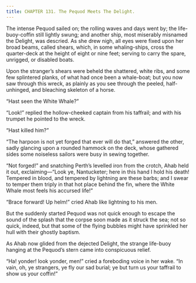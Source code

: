 ```yaml
---
title: CHAPTER 131. The Pequod Meets The Delight.
---
```


The intense Pequod sailed on; the rolling waves and days went by; the life-buoy-coffin still lightly swung; and another ship, most miserably misnamed the Delight, was descried. As she drew nigh, all eyes were fixed upon her broad beams, called shears, which, in some whaling-ships, cross the quarter-deck at the height of eight or nine feet; serving to carry the spare, unrigged, or disabled boats.

Upon the stranger’s shears were beheld the shattered, white ribs, and some few splintered planks, of what had once been a whale-boat; but you now saw through this wreck, as plainly as you see through the peeled, half-unhinged, and bleaching skeleton of a horse.

“Hast seen the White Whale?”

“Look!” replied the hollow-cheeked captain from his taffrail; and with his trumpet he pointed to the wreck.

“Hast killed him?”

“The harpoon is not yet forged that ever will do that,” answered the other, sadly glancing upon a rounded hammock on the deck, whose gathered sides some noiseless sailors were busy in sewing together.

“Not forged!” and snatching Perth’s levelled iron from the crotch, Ahab held it out, exclaiming—“Look ye, Nantucketer; here in this hand I hold his death! Tempered in blood, and tempered by lightning are these barbs; and I swear to temper them triply in that hot place behind the fin, where the White Whale most feels his accursed life!”

“Brace forward! Up helm!” cried Ahab like lightning to his men.

But the suddenly started Pequod was not quick enough to escape the sound of the splash that the corpse soon made as it struck the sea; not so quick, indeed, but that some of the flying bubbles might have sprinkled her hull with their ghostly baptism.

As Ahab now glided from the dejected Delight, the strange life-buoy hanging at the Pequod’s stern came into conspicuous relief.

“Ha! yonder! look yonder, men!” cried a foreboding voice in her wake. “In vain, oh, ye strangers, ye fly our sad burial; ye but turn us your taffrail to show us your coffin!”